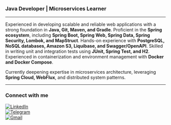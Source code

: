 ### **Java Developer | Microservices Learner**

---

Experienced in developing scalable and reliable web applications with a strong foundation in **Java, Git, Maven, and Gradle**.
Proficient in the **Spring ecosystem**, including **Spring Boot, Spring Web, Spring Data, Spring Security, Lombok, and MapStruct**.
Hands-on experience with **PostgreSQL, NoSQL databases, Amazon S3, Liquibase, and Swagger/OpenAPI**.
Skilled in writing unit and integration tests using **JUnit, Spring Test, and H2**.
Experienced in containerization and environment management with **Docker and Docker Compose**.

Currently deepening expertise in microservices architecture, leveraging **Spring Cloud, WebFlux**, and distributed system patterns.

---

### Connect with me 

[![LinkedIn](https://img.shields.io/badge/LinkedIn-0077B5?style=for-the-badge&logo=linkedin&logoColor=white)](https://www.linkedin.com/in/kirill-rylov)  
[![Telegram](https://img.shields.io/badge/Telegram-2CA5E0?style=for-the-badge&logo=telegram&logoColor=white)](https://t.me/K_Rylov)  
[![Gmail](https://img.shields.io/badge/Gmail-D14836?style=for-the-badge&logo=gmail&logoColor=white)](mailto:rylov.k@gmail.com)  

